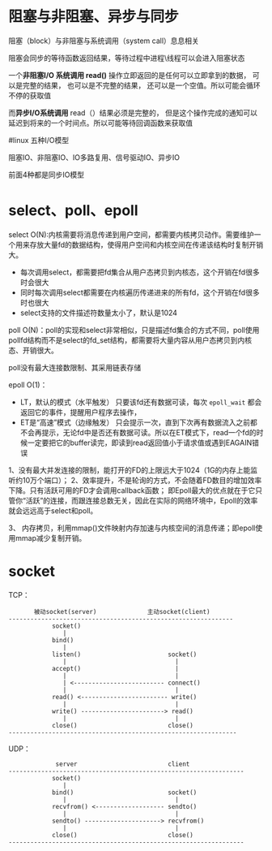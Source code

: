  # 阻塞与非阻塞、异步与同步

阻塞（block）与非阻塞与系统调用（system call）息息相关

阻塞会同步的等待函数返回结果，等待过程中进程\线程可以会进入阻塞状态

一个**非阻塞I/O 系统调用 read()** 操作立即返回的是任何可以立即拿到的数据， 可以是完整的结果， 也可以是不完整的结果， 还可以是一个空值。所以可能会循环不停的获取值

而**异步I/O系统调用** read（）结果必须是完整的， 但是这个操作完成的通知可以延迟到将来的一个时间点。所以可能等待回调函数来获取值



#linux 五种I/O模型

阻塞IO、非阻塞IO、IO多路复用、信号驱动IO、异步IO

前面4种都是同步IO模型



# select、poll、epoll

select O(N):内核需要将消息传递到用户空间，都需要内核拷贝动作。需要维护一个用来存放大量fd的数据结构，使得用户空间和内核空间在传递该结构时复制开销大。

- 每次调用select，都需要把fd集合从用户态拷贝到内核态，这个开销在fd很多时会很大
- 同时每次调用select都需要在内核遍历传递进来的所有fd，这个开销在fd很多时也很大
- select支持的文件描述符数量太小了，默认是1024



poll O(N)：poll的实现和select非常相似，只是描述fd集合的方式不同，poll使用pollfd结构而不是select的fd_set结构，都需要将大量内容从用户态拷贝到内核态、开销很大。

poll没有最大连接数限制、其采用链表存储



epoll O(1)：

- LT，默认的模式（水平触发） 只要该fd还有数据可读，每次 `epoll_wait` 都会返回它的事件，提醒用户程序去操作，
- ET是“高速”模式（边缘触发） 只会提示一次，直到下次再有数据流入之前都不会再提示，无论fd中是否还有数据可读。所以在ET模式下，read一个fd的时候一定要把它的buffer读完，即读到read返回值小于请求值或遇到EAGAIN错误

1、没有最大并发连接的限制，能打开的FD的上限远大于1024（1G的内存上能监听约10万个端口）；
2、效率提升，不是轮询的方式，不会随着FD数目的增加效率下降。只有活跃可用的FD才会调用callback函数；
即Epoll最大的优点就在于它只管你“活跃”的连接，而跟连接总数无关，因此在实际的网络环境中，Epoll的效率就会远远高于select和poll。

3、 内存拷贝，利用mmap()文件映射内存加速与内核空间的消息传递；即epoll使用mmap减少复制开销。



# socket

TCP：

```text
       被动socket(server)              主动socket(client)
--------------------------------------------------------------
            socket()
               |
            bind()
               |
            listen()                        socket()
               |                              |
            accept()                          |
               |                              |
               | <------------------------- connect()
               |                              |
            read() <------------------------ write()
               |                              |
            write() -----------------------> read()
               |                              |
            close()                         close()
---------------------------------------------------------------
```



UDP：

```text
             server                         client
-----------------------------------------------------------------
            socket()
               |
            bind()                          socket()
               |                              |
            recvfrom() <------------------- sendto()
               |                              |
            sendto() ---------------------> recvfrom()
               |                              |
            close()                         close()
-----------------------------------------------------------------
```